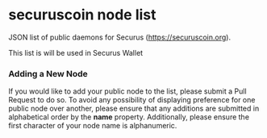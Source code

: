 # securuscoin node list

JSON list of public daemons for Securus (https://securuscoin.org).

This list is will be used in Securus Wallet

### Adding a New Node

If you would like to add your public node to the list, please submit a Pull Request to do so. To avoid any possibility of displaying preference for one public node over another, please ensure that any additions are submitted in alphabetical order by the **name** property. Additionally, please ensure the first character of your node name is alphanumeric.
